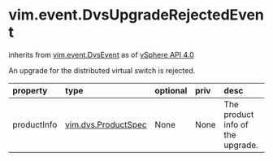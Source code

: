 vim.event.DvsUpgradeRejectedEvent
=================================
inherits from [vim.event.DvsEvent](docs/vim.event.DvsEvent.md)
as of [vSphere API 4.0](vim.version.md#vim.version.version5)


An upgrade for the distributed virtual switch is rejected.

| property | type | optional | priv | desc |
|:---------|:-----|:---------|:-----|:-----|
| productInfo | [vim.dvs.ProductSpec](vim.dvs.ProductSpec.md "vim.dvs.ProductSpec") | None | None | The product info of the upgrade. |


